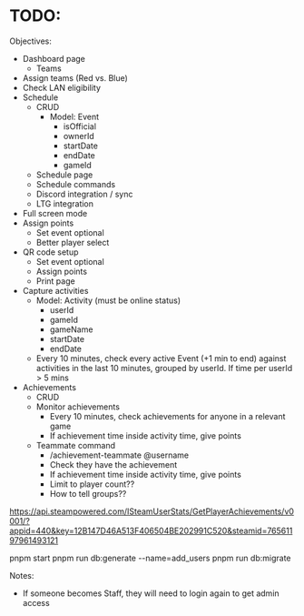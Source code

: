 # TODO:

Objectives:
- Dashboard page
  - Teams
- Assign teams (Red vs. Blue)
- Check LAN eligibility
- Schedule
  - CRUD
    - Model: Event
      - isOfficial
      - ownerId
      - startDate
      - endDate
      - gameId
  - Schedule page
  - Schedule commands
  - Discord integration / sync
  - LTG integration
- Full screen mode
- Assign points
  - Set event optional
  - Better player select
- QR code setup
  - Set event optional
  - Assign points
  - Print page
- Capture activities
  - Model: Activity (must be online status)
    - userId
    - gameId
    - gameName
    - startDate
    - endDate
  - Every 10 minutes, check every active Event (+1 min to end) against activities in the last 10 minutes, grouped by userId. If time per userId > 5 mins
- Achievements
  - CRUD
  - Monitor achievements
    - Every 10 minutes, check achievements for anyone in a relevant game
    - If achievement time inside activity time, give points
  - Teammate command
    - /achievement-teammate @username
    - Check they have the achievement
    - If achievement time inside activity time, give points
    - Limit to player count??
    - How to tell groups??

https://api.steampowered.com/ISteamUserStats/GetPlayerAchievements/v0001/?appid=440&key=12B147D46A513F406504BE202991C520&steamid=76561197961493121

pnpm start
pnpm run db:generate --name=add_users
pnpm run db:migrate

Notes:
- If someone becomes Staff, they will need to login again to get admin access
